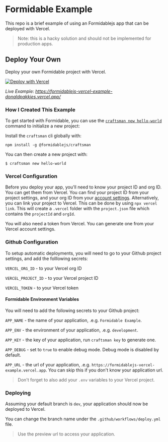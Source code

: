 # Formidable Example

This repo is a brief example of using an Formidablejs app that can be deployed with Vercel.

> Note: this is a hacky solution and should not be implemented for production apps.

## Deploy Your Own

Deploy your own Formidable project with Vercel.

[![Deploy with Vercel](https://vercel.com/button)](https://vercel.com/import/project?template=https://github.com/donaldp/formidablejs-vercel-example)

_Live Example: https://formidablejs-vercel-example-donaldpakkies.vercel.app/_

### How I Created This Example

To get started with Formidable, you can use the [`craftsman new hello-world`](https://www.formidablejs.org/docs/) command to initialize a new project:

Install the `craftsman` cli globally with:

```shell
npm install -g @formidablejs/craftsman
```

You can then create a new project with:

```shell
$ craftsman new hello-world
```

### Vercel Configuration

Before you deploy your app, you'll need to know your project ID and org ID. You can get them from Vercel. You can find your project ID from your project settings, and your org ID from your [account settings](https://vercel.com/account). Alternatively, you can link your project to Vercel. This can be done by using `npx vercel link`. This will create a `.vercel` folder with the `project.json` file which contains the `projectId` and `orgId`.

You will also need a token from Vercel. You can generate one from your Vercel account settings.

### Github Configuration

To setup automatic deployments, you will need to go to your Github project settings, and add the folllowing secrets:

`VERCEL_ORG_ID` - to your Vercel org ID

`VERCEL_PROJECT_ID` - to your Vercel project ID

`VERCEL_TOKEN` - to your Vercel token

#### Formidable Environment Variables

You will need to add the following secrets to your Github project:

`APP_NAME` - the name of your application, .e.g. `Formidable Example`.

`APP_ENV` - the environment of your application, .e.g. `development`.

`APP_KEY` - the key of your application, run `craftsman key` to generate one.

`APP_DEBUG` - set to `true` to enable debug mode. Debug mode is disabled by default.

`APP_URL` - the url of your application, .e.g. `https://formidablejs-vercel-example.vercel.app`. You can skip this if you don't know your application url.

> Don't forget to also add your `.env` variables to your Vercel project.

### Deploying

Assuming your default branch is `dev`, your application should now be deployed to Vercel.

You can change the branch name under the `.github/workflows/deploy.yml` file.

> Use the preview url to access your application.
